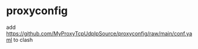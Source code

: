 # proxyconfig

add https://github.com/MyProxyTcpUdpIpSource/proxyconfig/raw/main/conf.yaml to clash
